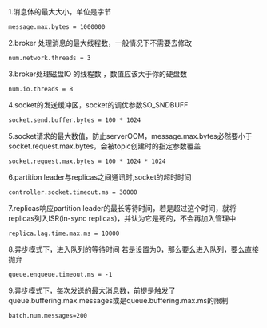 1.消息体的最大大小，单位是字节

    message.max.bytes = 1000000

2.broker 处理消息的最大线程数，一般情况下不需要去修改

    num.network.threads = 3

3.broker处理磁盘IO 的线程数 ，数值应该大于你的硬盘数

    num.io.threads = 8

4.socket的发送缓冲区，socket的调优参数SO_SNDBUFF

    socket.send.buffer.bytes = 100 * 1024
    
5.socket请求的最大数值，防止serverOOM，message.max.bytes必然要小于socket.request.max.bytes，会被topic创建时的指定参数覆盖

    socket.request.max.bytes = 100 * 1024 * 1024
    
6.partition leader与replicas之间通讯时,socket的超时时间

    controller.socket.timeout.ms = 30000
    
7.replicas响应partition leader的最长等待时间，若是超过这个时间，就将replicas列入ISR(in-sync replicas)，并认为它是死的，不会再加入管理中

    replica.lag.time.max.ms = 10000
    
8.异步模式下，进入队列的等待时间 若是设置为0，那么要么进入队列，要么直接抛弃

    queue.enqueue.timeout.ms = -1
    
9.异步模式下，每次发送的最大消息数，前提是触发了queue.buffering.max.messages或是queue.buffering.max.ms的限制

    batch.num.messages=200